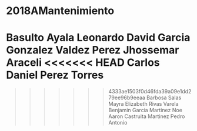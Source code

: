 # 2018AMantenimiento
Basulto Ayala Leonardo
David Garcia Gonzalez
Valdez Perez Jhossemar Araceli 
<<<<<<< HEAD
Carlos Daniel Perez Torres
=======
>>>>>>> 4333ae1503f0d46fda39a09e1dd279ee96b9eeaa
Barbosa Salas Mayra Elizabeth
Rivas Varela Benjamin
Garcia Martinez Noe Aaron
Castruita Martinez Pedro Antonio

